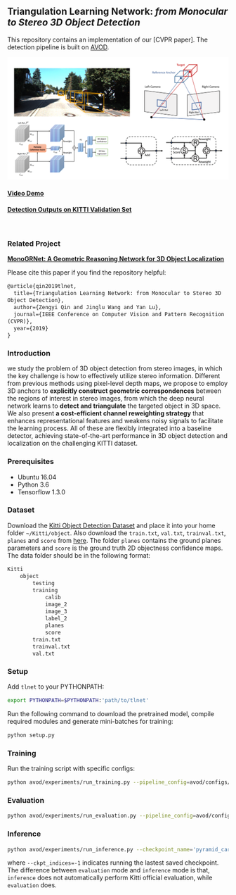 ## Triangulation Learning Network: *from Monocular to Stereo 3D Object Detection*

This repository contains an implementation of our [CVPR paper]. The detection pipeline is built on [AVOD](https://github.com/kujason/avod).

[![Watch the video](network.png)](https://cloud.tsinghua.edu.cn/lib/d8a4a77b-82cb-42a9-bcf0-e1d9999aeffc/file/video_demo_TLNet.mp4)

#### [Video Demo](https://cloud.tsinghua.edu.cn/lib/d8a4a77b-82cb-42a9-bcf0-e1d9999aeffc/file/video_demo_TLNet.mp4)

#### [Detection Outputs on KITTI Validation Set](https://cloud.tsinghua.edu.cn/f/3ffac9edd66f4676a3d5/?dl=1)

<br/>

### Related Project
[**MonoGRNet: A Geometric Reasoning Network for 3D Object Localization**](https://github.com/Zengyi-Qin/MonoGRNet)

Please cite this paper if you find the repository helpful:
```
@article{qin2019tlnet, 
  title={Triangulation Learning Network: from Monocular to Stereo 3D Object Detection}, 
  author={Zengyi Qin and Jinglu Wang and Yan Lu},
  journal={IEEE Conference on Computer Vision and Pattern Recognition (CVPR)},
  year={2019}
}
```

### Introduction
we study the problem of 3D object detection from stereo images, in which the key challenge is how to effectively utilize stereo information. Different from previous methods using pixel-level depth maps, we propose to employ 3D anchors to **explicitly construct geometric correspondences** between the regions of interest in stereo images, from which the deep neural network learns to **detect and triangulate** the targeted object in 3D space. We also present **a cost-efficient channel reweighting strategy** that enhances representational features and weakens noisy signals to facilitate the learning process. All of these are flexibly integrated into a baseline detector, achieving state-of-the-art performance in 3D object detection and localization on the challenging KITTI dataset.

### Prerequisites
- Ubuntu 16.04
- Python 3.6
- Tensorflow 1.3.0 

### Dataset
Download the [Kitti Object Detection Dataset](http://www.cvlibs.net/datasets/kitti/eval_object.php?obj_benchmark=3d) and place it into your home folder `~/Kitti/object`. Also download the `train.txt`, `val.txt`, `trainval.txt`, `planes` and `score` from [here](https://cloud.tsinghua.edu.cn/f/af6ca62301df4f14a6e4/?dl=1). The folder `planes` contains the ground planes parameters and `score` is the ground truth 2D objectness confidence maps. The data folder should be in the following format:
```
Kitti
    object
        testing
        training
            calib
            image_2
            image_3
            label_2
            planes
            score
        train.txt
        trainval.txt
        val.txt
```

### Setup
Add `tlnet` to your PYTHONPATH:
```bash
export PYTHONPATH=$PYTHONPATH:'path/to/tlnet'
```
Run the following command to download the pretrained model, compile required modules and generate mini-batches for training:
```bash
python setup.py
```


### Training
Run the training script with specific configs:
```bash
python avod/experiments/run_training.py --pipeline_config=avod/configs/pyramid_cars_with_aug_example.config --data_split='train' --device=GPU_TO_USE
```

### Evaluation
```bash
python avod/experiments/run_evaluation.py --pipeline_config=avod/configs/pyramid_cars_with_aug_example.config --data_split='val' --device=GPU_TO_USE
```

### Inference

```bash
python avod/experiments/run_inference.py --checkpoint_name='pyramid_cars_with_aug_example' --data_split='val' --ckpt_indices=-1 --device=GPU_TO_USE
```
where `--ckpt_indices=-1` indicates running the lastest saved checkpoint. The difference between `evaluation` mode and `inference` mode is that, `inference` does not automatically perform Kitti official evaluation, while `evaluation` does.
